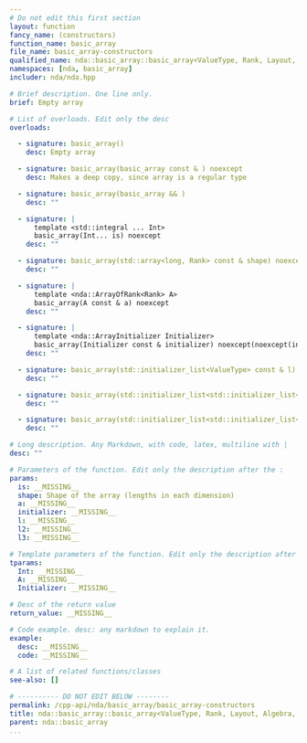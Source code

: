 ```yaml
---
# Do not edit this first section
layout: function
fancy_name: (constructors)
function_name: basic_array
file_name: basic_array-constructors
qualified_name: nda::basic_array::basic_array<ValueType, Rank, Layout, Algebra, ContainerPolicy>
namespaces: [nda, basic_array]
includer: nda/nda.hpp

# Brief description. One line only.
brief: Empty array

# List of overloads. Edit only the desc
overloads:

  - signature: basic_array()
    desc: Empty array

  - signature: basic_array(basic_array const & ) noexcept
    desc: Makes a deep copy, since array is a regular type

  - signature: basic_array(basic_array && )
    desc: ""

  - signature: |
      template <std::integral ... Int>
      basic_array(Int... is) noexcept
    desc: ""

  - signature: basic_array(std::array<long, Rank> const & shape) noexcept requires (std::is_default_constructible_v<ValueType>)
    desc: ""

  - signature: |
      template <nda::ArrayOfRank<Rank> A>
      basic_array(A const & a) noexcept
    desc: ""

  - signature: |
      template <nda::ArrayInitializer Initializer>
      basic_array(Initializer const & initializer) noexcept(noexcept(initializer.invoke(*this)))
    desc: ""

  - signature: basic_array(std::initializer_list<ValueType> const & l) noexcept requires (Rank == 1)
    desc: ""

  - signature: basic_array(std::initializer_list<std::initializer_list<ValueType> > const & l2) noexcept requires ((Rank == 2))
    desc: ""

  - signature: basic_array(std::initializer_list<std::initializer_list<std::initializer_list<ValueType> > > const & l3) noexcept
    desc: ""

# Long description. Any Markdown, with code, latex, multiline with |
desc: ""

# Parameters of the function. Edit only the description after the :
params:
  is: __MISSING__
  shape: Shape of the array (lengths in each dimension)
  a: __MISSING__
  initializer: __MISSING__
  l: __MISSING__
  l2: __MISSING__
  l3: __MISSING__

# Template parameters of the function. Edit only the description after the :
tparams:
  Int: __MISSING__
  A: __MISSING__
  Initializer: __MISSING__

# Desc of the return value
return_value: __MISSING__

# Code example. desc: any markdown to explain it.
example:
  desc: __MISSING__
  code: __MISSING__

# A list of related functions/classes
see-also: []

# ---------- DO NOT EDIT BELOW --------
permalink: /cpp-api/nda/basic_array/basic_array-constructors
title: nda::basic_array::basic_array<ValueType, Rank, Layout, Algebra, ContainerPolicy>
parent: nda::basic_array
...
```



